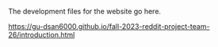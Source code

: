 The development files for the website go here.

https://gu-dsan6000.github.io/fall-2023-reddit-project-team-26/introduction.html